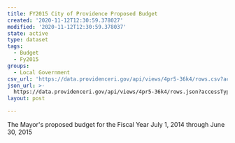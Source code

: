 ```yaml
---
title: FY2015 City of Providence Proposed Budget
created: '2020-11-12T12:30:59.378027'
modified: '2020-11-12T12:30:59.378037'
state: active
type: dataset
tags:
  - Budget
  - Fy2015
groups:
  - Local Government
csv_url: 'https://data.providenceri.gov/api/views/4pr5-36k4/rows.csv?accessType=DOWNLOAD'
json_url: >-
  https://data.providenceri.gov/api/views/4pr5-36k4/rows.json?accessType=DOWNLOAD
layout: post

---
```

The Mayor's proposed budget for the Fiscal Year July 1, 2014 through June 30, 2015
